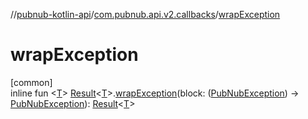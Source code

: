 //[pubnub-kotlin-api](../../index.md)/[com.pubnub.api.v2.callbacks](index.md)/[wrapException](wrap-exception.md)

# wrapException

[common]\
inline fun &lt;[T](wrap-exception.md)&gt; [Result](-result/index.md)&lt;[T](wrap-exception.md)&gt;.[wrapException](wrap-exception.md)(block: ([PubNubException](../com.pubnub.api/-pub-nub-exception/index.md)) -&gt; [PubNubException](../com.pubnub.api/-pub-nub-exception/index.md)): [Result](-result/index.md)&lt;[T](wrap-exception.md)&gt;
